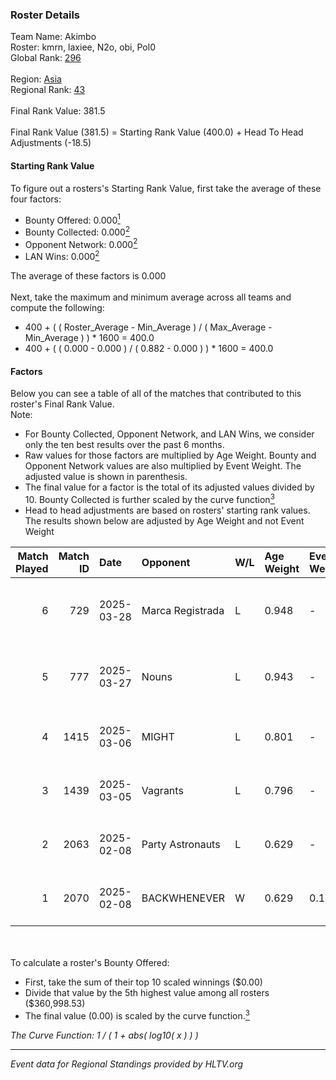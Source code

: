 ### Roster Details<br />
Team Name: Akimbo<br />
Roster: kmrn, laxiee, N2o, obi, Pol0<br />
Global Rank: [296](../../standings_global_2025_05_05.md)<br />
<br />
Region: [Asia]( ../../standings_asia_2025_05_05.md)<br />
Regional Rank: [43]( ../../standings_asia_2025_05_05.md)<br />
<br />
Final Rank Value:  381.5<br />
<br />
Final Rank Value (381.5) = Starting Rank Value (400.0) + Head To Head Adjustments (-18.5)<br />

#### Starting Rank Value<br />
To figure out a rosters's Starting Rank Value, first take the average of these four factors:<br />
- Bounty Offered: 0.000[<sup>1</sup>](#table2)
- Bounty Collected: 0.000[<sup>2</sup>](#table1)
- Opponent Network: 0.000[<sup>2</sup>](#table1)
- LAN Wins: 0.000[<sup>2</sup>](#table1)

The average of these factors is 0.000<br />
<br />
Next, take the maximum and minimum average across all teams and compute the following:<br />
- 400 + ( ( Roster_Average - Min_Average ) / ( Max_Average - Min_Average ) ) * 1600 = 400.0
- 400 + ( ( 0.000 - 0.000 ) / ( 0.882 - 0.000 ) ) * 1600 = 400.0


#### Factors<br />
Below you can see a table of all of the matches that contributed to this roster's Final Rank Value.<br />
Note:<br />

- For Bounty Collected, Opponent Network, and LAN Wins, we consider only the ten best results over the past 6 months.
- Raw values for those factors are multiplied by Age Weight. Bounty and Opponent Network values are also multiplied by Event Weight. The adjusted value is shown in parenthesis.
- The final value for a factor is the total of its adjusted values divided by 10. Bounty Collected is further scaled by the curve function[<sup>3</sup>](#curveFunction)
- Head to head adjustments are based on rosters' starting rank values. The results shown below are adjusted by Age Weight and not Event Weight
<span id="table1"></span><br />


| Match Played | Match ID | Date       | Opponent         | W/L | Age Weight | Event Weight | Bounty Collected | Opponent Network | LAN Wins  | H2H Adj. | Roster                        |
| -: | -: | :- | :- | :- | :- | :- | :- | :- | :- | -: | :- |
|            6 |      729 | 2025-03-28 | Marca Registrada | L   | 0.948      | -            | -                | -                | -         |    -5.93 | kmrn, laxiee, N2o, obi, Pol0  |
|            5 |      777 | 2025-03-27 | Nouns            | L   | 0.943      | -            | -                | -                | -         |    -3.29 | kmrn, laxiee, N2o, obi, Pol0  |
|            4 |     1415 | 2025-03-06 | MIGHT            | L   | 0.801      | -            | -                | -                | -         |    -4.08 | consti, kmrn, laxiee, obi, zy |
|            3 |     1439 | 2025-03-05 | Vagrants         | L   | 0.796      | -            | -                | -                | -         |    -8.47 | consti, kmrn, laxiee, obi, zy |
|            2 |     2063 | 2025-02-08 | Party Astronauts | L   | 0.629      | -            | -                | -                | -         |    -6.42 | consti, kmrn, laxiee, obi, zy |
|            1 |     2070 | 2025-02-08 | BACKWHENEVER     | W   | 0.629      | 0.143        | 0.000 (0.000)    | 0.000 (0.000)    | 0 (0.000) |     9.73 | consti, kmrn, laxiee, obi, zy |

<br />
<span id="table2"></span><br />
To calculate a roster's Bounty Offered:<br />

- First, take the sum of their top 10 scaled winnings ($0.00)
- Divide that value by the 5th highest value among all rosters ($360,998.53)
- The final value (0.00) is scaled by the curve function.[<sup>3</sup>](#curveFunction)

<span id="curveFunction"></span>_The Curve Function: 1 / ( 1 + abs( log10( x ) ) )_<br />

---
_Event data for Regional Standings provided by HLTV.org_<br />
